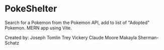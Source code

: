 # PokeShelter
Search for a Pokemon from the Pokemon API, add to list of "Adopted" Pokemon. MERN app using Vite.

Created by:
    Joseph Tomlin
    Trey Vickery
    Claude Moore
    Makayla Sherman-Schatz


